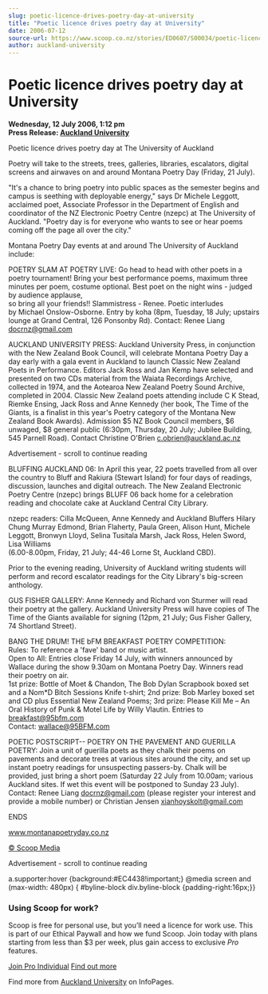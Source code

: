```yaml
---
slug: poetic-licence-drives-poetry-day-at-university
title: "Poetic licence drives poetry day at University"
date: 2006-07-12
source-url: https://www.scoop.co.nz/stories/ED0607/S00034/poetic-licence-drives-poetry-day-at-university.htm
author: auckland-university
---
```

Poetic licence drives poetry day at University
==============================================

**Wednesday, 12 July 2006, 1:12 pm**  
**Press Release: [Auckland University](https://info.scoop.co.nz/Auckland_University)**

Poetic licence drives poetry day at The University of Auckland

Poetry will take to the streets, trees, galleries, libraries, escalators, digital screens and airwaves on and around Montana Poetry Day (Friday, 21 July).

\"It's a chance to bring poetry into public spaces as the semester begins and campus is seething with deployable energy," says Dr Michele Leggott, acclaimed poet, Associate Professor in the Department of English and coordinator of the NZ Electronic Poetry Centre (nzepc) at The University of Auckland. "Poetry day is for everyone who wants to see or hear poems coming off the page all over the city."

Montana Poetry Day events at and around The University of Auckland include:

POETRY SLAM AT POETRY LIVE: Go head to head with other poets in a poetry tournament! Bring your best performance poems, maximum three minutes per poem, costume optional. Best poet on the night wins - judged by audience applause,  
so bring all your friends!! Slammistress - Renee. Poetic interludes  
by Michael Onslow-Osborne. Entry by koha (8pm, Tuesday, 18 July; upstairs lounge at Grand Central, 126 Ponsonby Rd). Contact: Renee Liang docrnz@gmail.com

AUCKLAND UNIVERSITY PRESS: Auckland University Press, in conjunction with the New Zealand Book Council, will celebrate Montana Poetry Day a day early with a gala event in Auckland to launch Classic New Zealand Poets in Performance. Editors Jack Ross and Jan Kemp have selected and presented on two CDs material from the Waiata Recordings Archive, collected in 1974, and the Aotearoa New Zealand Poetry Sound Archive, completed in 2004. Classic New Zealand poets attending include C K Stead, Riemke Ensing, Jack Ross and Anne Kennedy (her book, The Time of the Giants, is a finalist in this year's Poetry category of the Montana New Zealand Book Awards). Admission $5 NZ Book Council members, $6 unwaged, $8 general public (6:30pm, Thursday, 20 July; Jubilee Building, 545 Parnell Road). Contact Christine O'Brien c.obrien@auckland.ac.nz

Advertisement - scroll to continue reading





BLUFFING AUCKLAND 06: In April this year, 22 poets travelled from all over the country to Bluff and Rakiura (Stewart Island) for four days of readings, discussion, launches and digital outreach. The New Zealand Electronic Poetry Centre (nzepc) brings BLUFF 06 back home for a celebration reading and chocolate cake at Auckland Central City Library.

nzepc readers: Cilla McQueen, Anne Kennedy and Auckland Bluffers Hilary Chung Murray Edmond, Brian Flaherty, Paula Green, Alison Hunt, Michele Leggott, Bronwyn Lloyd, Selina Tusitala Marsh, Jack Ross, Helen Sword, Lisa Williams  
(6.00-8.00pm, Friday, 21 July; 44-46 Lorne St, Auckland CBD).

Prior to the evening reading, University of Auckland writing students will perform and record escalator readings for the City Library's big-screen anthology.

  
GUS FISHER GALLERY: Anne Kennedy and Richard von Sturmer will read their poetry at the gallery. Auckland University Press will have copies of The Time of the Giants available for signing (12pm, 21 July; Gus Fisher Gallery, 74 Shortland Street).

BANG THE DRUM! THE bFM BREAKFAST POETRY COMPETITION:  
Rules: To reference a 'fave' band or music artist.  
Open to All: Entries close Friday 14 July, with winners announced by Wallace during the show 9.30am on Montana Poetry Day. Winners read their poetry on air.  
1st prize: Bottle of Moet & Chandon, The Bob Dylan Scrapbook boxed set and a Nom\*D Bitch Sessions Knife t-shirt; 2nd prize: Bob Marley boxed set and CD plus Essential New Zealand Poems; 3rd prize: Please Kill Me – An Oral History of Punk & Motel Life by Willy Vlautin. Entries to breakfast@95bfm.com  
Contact: wallace@95BFM.com

POETIC POSTSCRIPT-- POETRY ON THE PAVEMENT AND GUERILLA POETRY: Join a unit of guerilla poets as they chalk their poems on pavements and decorate trees at various sites around the city, and set up instant poetry readings for unsuspecting passers-by. Chalk will be provided, just bring a short poem (Saturday 22 July from 10.00am; various Auckland sites. If wet this event will be postponed to Sunday 23 July). Contact: Renee Liang docrnz@gmail.com (please register your interest and provide a mobile number) or Christian Jensen xianhoyskolt@gmail.com

ENDS

www.montanapoetryday.co.nz

[© Scoop Media](http://www.scoop.co.nz/about/terms.html)  

Advertisement - scroll to continue reading



a.supporter:hover {background:#EC4438!important;} @media screen and (max-width: 480px) { #byline-block div.byline-block {padding-right:16px;}}

### Using Scoop for work?

Scoop is free for personal use, but you’ll need a licence for work use. This is part of our Ethical Paywall and how we fund Scoop. Join today with plans starting from less than $3 per week, plus gain access to exclusive _Pro_ features.  
  
[Join Pro Individual](https://pro.scoop.co.nz/Individual/?from=ProIn24) [Find out more](https://pro.scoop.co.nz/using-scoop-for-work/?from=ProIn24)

Find more from [Auckland University](https://info.scoop.co.nz/Auckland_University) on InfoPages.